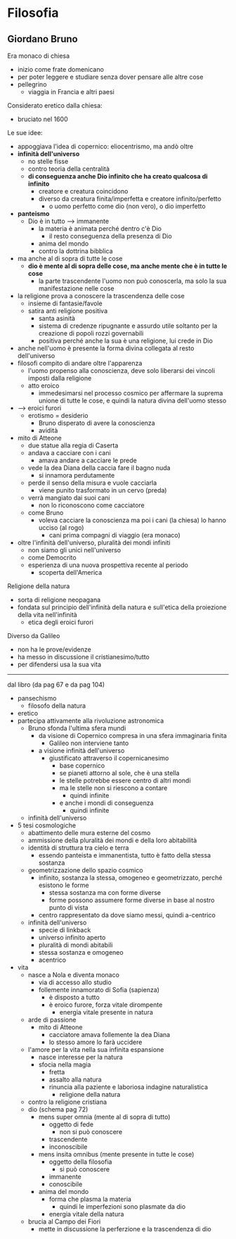 # Filosofia
## Giordano Bruno

Era monaco di chiesa
- inizio come frate domenicano
- per poter leggere e studiare senza dover pensare alle altre cose
- pellegrino
  - viaggia in Francia e altri paesi

Considerato eretico dalla chiesa:
- bruciato nel 1600

Le sue idee:
- appoggiava l'idea di copernico: eliocentrismo, ma andò oltre
- **infinità dell'universo**
  - no stelle fisse
  - contro teoria della centralità
  - **di conseguenza anche Dio infinito che ha creato qualcosa di infinito**
    - creatore e creatura coincidono
    - diverso da creatura finita/imperfetta e creatore infinito/perfetto
      - o uomo perfetto come dio (non vero), o dio imperfetto
- **panteismo**
  - Dio è in tutto --> immanente
    - la materia è animata perché dentro c'è Dio
      - il resto conseguenza della presenza di Dio
    - anima del mondo
    - contro la dottrina bibblica
- ma anche al di sopra di tutte le cose
  - **dio è mente al di sopra delle cose, ma anche mente che è in tutte le cose**
    - la parte trascendente l'uomo non può conoscerla, ma solo la sua manifestazione nelle cose
- la religione prova a conoscere la trascendenza delle cose
  - insieme di fantasie/favole
  - satira anti religione positiva
    - santa asinità
    - sistema di credenze ripugnante e assurdo utile soltanto per la creazione di popoli rozzi governabili
    - positiva perché anche la sua è una religione, lui crede in Dio
- anche nell'uomo è presente la forma divina collegata al resto dell'universo
- filosofi compito di andare oltre l'apparenza
  - l'uomo propenso alla conoscienza, deve solo liberarsi dei vincoli imposti dalla religione
  - atto eroico
    - immedesimarsi nel processo cosmico per affermare la suprema unione di tutte le cose, e quindi la natura divina dell'uomo stesso
- --> eroici furori
  - erotismo = desiderio
    - Bruno disperato di avere la conoscienza
    - avidità
- mito di Atteone
  - due statue alla regia di Caserta
  - andava a cacciare con i cani
    - amava andare a cacciare le prede
  - vede la dea Diana della caccia fare il bagno nuda
    - si innamora perdutamente
  - perde il senso della misura e vuole cacciarla
    - viene punito trasformato in un cervo (preda)
  - verrà mangiato dai suoi cani
    - non lo riconoscono come cacciatore
  - come Bruno
    - voleva cacciare la conoscienza ma poi i cani (la chiesa) lo hanno ucciso (al rogo)
      - cani prima compagni di viaggio (era monaco)
- oltre l'infinità dell'universo, pluralità dei mondi infiniti
  - non siamo gli unici nell'universo
  - come Democrito
  - esperienza di una nuova prospettiva recente al periodo
    - scoperta dell'America

Religione della natura
- sorta di religione neopagana
- fondata sul principio dell'infinità della natura e sull'etica della proiezione della vita nell'infinità
  - etica degli eroici furori

Diverso da Galileo
- non ha le prove/evidenze
- ha messo in discussione il cristianesimo/tutto
- per difendersi usa la sua vita



---

dal libro (da pag 67 e da pag 104)
- pansechismo
  - filosofo della natura
- eretico
- partecipa attivamente alla rivoluzione astronomica
  - Bruno sfonda l'ultima sfera mundi
    - da visione di Copernico compresa in una sfera immaginaria finita
      - Galileo non interviene tanto
    - a visione infinità dell'universo
      - giustificato attraverso il copernicanesimo
        - base copernico
        - se pianeti attorno al sole, che è una stella
        - le stelle potrebbe essere centro di altri mondi
        - ma le stelle non si riescono a contare
          - quindi infinite
        - e anche i mondi di conseguenza
          - quindi infinite
  - infinità dell'universo
- 5 tesi cosmologiche
  - abattimento delle mura esterne del cosmo
  - ammissione della pluralità dei mondi e della loro abitabilità
  - identità di struttura tra cielo e terra
    - essendo panteista e immanentista, tutto è fatto della stessa sostanza
  - geometrizzazione dello spazio cosmico
    - infinito, sostanza la stessa, omogeneo e geometrizzato, perché esistono le forme
      - stessa sostanza ma con forme diverse
      - forme possono assumere forme diverse in base al nostro punto di vista
    - centro rappresentato da dove siamo messi, quindi a-centrico
  - infinità dell'universo
    - specie di linkback
    - universo infinito aperto
    - pluralità di mondi abitabili
    - stessa sostanza e omogeneo
    - acentrico
- vita
  - nasce a Nola e diventa monaco
    - via di accesso allo studio
    - follemente innamorato di Sofia (sapienza)
      - è disposto a tutto
      - è eroico furore, forza vitale dirompente
        - energia vitale presente in natura
  - arde di passione
    - mito di Atteone
      - cacciatore amava follemente la dea Diana
      - lo stesso amore lo farà uccidere
  - l'amore per la vita nella sua infinita espansione
    - nasce interesse per la natura
    - sfocia nella magia
      - fretta
      - assalto alla natura
      - rinuncia alla paziente e laboriosa indagine naturalistica
        - religione della natura
  - contro la religione cristiana
  - dio (schema pag 72)
    - mens super omnia (mente al di sopra di tutto)
      - oggetto di fede
        - non si può conoscere
      - trascendente
      - inconoscibile
    - mens insita omnibus (mente presente in tutte le cose)
      - oggetto della filosofia
        - si può conoscere
      - immanente
      - conoscibile
    - anima del mondo
      - forma che plasma la materia
        - quindi le imperfezioni sono plasmate da dio
      - energia vitale della natura
  - brucia al Campo dei Fiori
    - mette in discussione la perferzione e la trascendenza di dio

